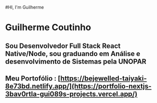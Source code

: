#HI, I'm Guilherme 
# Guilherme Coutinho

## Sou Desenvolvedor Full Stack React Native/Node, sou graduando em Análise e desenvolvimento de Sistemas pela UNOPAR
## Meu Portofólio : [https://bejewelled-taiyaki-8e73bd.netlify.app/](https://portfolio-nextjs-3bav0rtla-gui089s-projects.vercel.app/)
